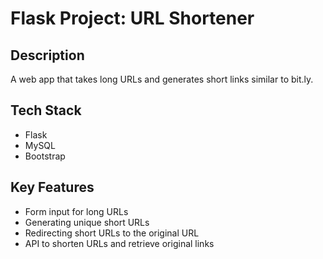 # Flask Project: URL Shortener

## Description

A web app that takes long URLs and generates short links similar to bit.ly.

## Tech Stack

- Flask
- MySQL
- Bootstrap

## Key Features

- Form input for long URLs
- Generating unique short URLs
- Redirecting short URLs to the original URL
- API to shorten URLs and retrieve original links

